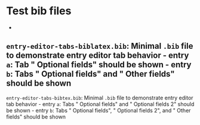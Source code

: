# Test bib files

-
`entry-editor-tabs-biblatex.bib`:
Minimal
`.bib`
file
to
demonstrate
entry
editor
tab
behavior
    -
    entry
    `a`:
    Tab "
    Optional
    fields"
    should
    be
    shown
    -
    entry
    `b`:
    Tabs "
    Optional
    fields"
    and "
    Other
    fields"
    should
    be
    shown
-
`entry-editor-tabs-bibtex.bib`:
Minimal
`.bib`
file
to
demonstrate
entry
editor
tab
behavior
    -
    entry
    `a`:
    Tabs "
    Optional
    fields"
    and "
    Optional
    fields
    2"
    should
    be
    shown
    -
    entry
    `b`:
    Tabs "
    Optional
    fields", "
    Optional
    fields
    2",
    and "
    Other
    fields"
    should
    be
    shown
